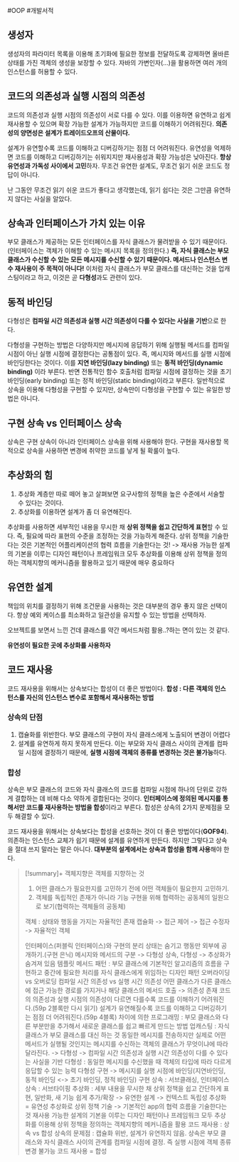 #OOP #개발서적 

## 생성자
생성자의 파라미터 목록을 이용해 초기화에 필요한 정보를 전달하도록 강제하면 올바른 상태를 가진 객체의 생성을 보장할 수 있다. 자바의 가변인자(...)을 활용하면 여러 개의 인스턴스를 허용할 수 있다.


## 코드의 의존성과 실행 시점의 의존성
코드의 의존성과 실행 시점의 의존성이 서로 다를 수 있다. 이를 이용하면 유연하고 쉽게 재사용할 수 있으며 확장 가능한 설계가 가능하지만 코드를 이해하기 어려워진다.
**의존성의 양면성은 설계가 트레이드오프의 산물이다.**

설계가 유연할수록 코드를 이해하고 디버깅하기는 점점 더 어려워진다.
유연성을 억제하면 코드를 이해하고 디버깅하기는 쉬워지지만 재사용성과 확장 가능성은 낮아진다.
**항상 유연성과 가독성 사이에서 고민**하자.
무조건 유연한 설계도, 무조건 읽기 쉬운 코드도 정답이 아니다.

난 그동안 무조건 읽기 쉬운 코드가 좋다고 생각했는데, 읽기 쉽다는 것은 그만큼 유연하지 않다는 사실을 알았다.

## 상속과 인터페이스가 가치 있는 이유
부모 클래스가 제공하는 모든 인터페이스를 자식 클래스가 물려받을 수 있기 때문이다. (인터페이스는 객체가 이해할 수 있는 메시지 목록을 정의한다.)
**즉, 자식 클래스는 부모 클래스가 수신할 수 있는 모든 메시지를 수신할 수 있기 때문이다. 메서드나 인스턴스 변수 재사용이 주 목적이 아니다!**  이처럼 자식 클래스가 부모 클래스를 대신하는 것을 업캐스팅이라고 하고, 이것은 곧 **다형성**과도 관련이 있다. 

## 동적 바인딩
다형성은 **컴파일 시간 의존성과 실행 시간 의존성이 다를 수 있다는 사실을 기반**으로 한다.

다형성을 구현하는 방법은 다양하지만 메시지에 응답하기 위해 실행될 메서드를 컴파일 시점이 아닌 실행 시점에 결정한다는 공통점이 있다. 즉, 메시지와 메서드를 실행 시점에 바인딩한다는 것이다. 이를 **지연 바인딩(lazy binding)** 또는 **동적 바인딩(dynamic binding)** 이라 부른다. 반면 전통적인 함수 호출처럼 컴파일 시점에 결정하는 것을 초기 바인딩(early binding) 또는 정적 바인딩(static binding)이라고 부른다.
일반적으로 상속을 이용해 다형성을 구현할 수 있지만, 상속만이 다형성을 구현할 수 있는 유일한 방법은 아니다.

## 구현 상속 vs 인터페이스 상속
상속은 구현 상속이 아니라 인터페이스 상속을 위해 사용해야 한다.
구현을 재사용할 목적으로 상속을 사용하면 변경에 취약한 코드를 낳게 될 확룰이 높다.

## 추상화의 힘
1. 추상화 계층만 따로 떼어 놓고 살펴보면 요구사항의 정책을 높은 수준에서 서술할 수 있다는 것이다.
2. 추상화를 이용하면 설계가 좀 더 유연해진다.

추상화를 사용하면 세부적인 내용을 무시한 채 **상위 정책을 쉽고 간단하게 표현**할 수 있다. 즉, 필요에 따라 표현의 수준을 조정하는 것을 가능하게 해준다. 상위 정책을 기술한다는 것은 기본적인 어플리케이션의 협력 흐름을 기술한다는 것!
-> 재사용 가능한 설계의 기본을 이루는 디자인 패턴이나 프레임워크 모두 추상화를 이용해 상위 정책을 정의하는 객체지향의 메커니즘을 활용하고 있기 때문에 매우 중요하다

## 유연한 설계
책임의 위치를 결정하기 위해 조건문을 사용하는 것은 대부분의 경우 좋지 않은 선택이다. 항상 예외 케이스를 최소화하고 일관성을 유지할 수 있는 방법을 선택하자.

오브젝트를 보면서 느낀 건데 클래스를 약간 메서드처럼 활용..?하는 면이 있는 것 같다.

**유연성이 필요한 곳에 추상화를 사용하자**

## 코드 재사용
코드 재사용을 위해서는 상속보다는 합성이 더 좋은 방법이다.
**합성 : 다른 객체의 인스턴스를 자신의 인스턴스 변수로 포함해서 재사용하는 방법**

### 상속의 단점
1. 캡슐화를 위반한다. 부모 클래스의 구현이 자식 클래스에게 노출되어 변경이 어렵다
2. 설계를 유연하게 하지 못하게 만든다. 이는 부모와 자식 클래스 사이의 관계를 컴파일 시점에 결정하기 때문에, **실행 시점에 객체의 종류를 변경하는 것은 불가능**하다.

### 합성
상속은 부모 클래스의 코드와 자식 클래스의 코드를 컴파일 시점에 하나의 단위로 강하게 결합하는 데 비해 다소 약하게 결합된다는 것이다.
**인터페이스에 정의된 메시지를 통해서만 코드를 재사용하는 방법을 합성**이라고 부른다.
합성은 상속의 2가지 문제점을 모두 해결할 수 있다.

코드 재사용을 위해서는 상속보다는 합성을 선호하는 것이 더 좋은 방법이다(**GOF94**). 의존하는 인스턴스 교체가 쉽기 때문에 설계를 유연하게 만든다.
하지만 그렇다고 상속을 절대 쓰지 말라는 말은 아니다. **대부분의 설계에서는 상속과 합성을 함께 사용**해야 한다.

> [!summary]+ 
> 객체지향은 객체를 지향하는 것
> 1. 어떤 클래스가 필요한지를 고민하기 전에 어떤 객체들이 필요한지 고민하기.
> 2. 객체를 독립적인 존재가 아니라 기능 구현을 위해 협력하는 공동체의 일원으로 보기(협력하는 객체들의 공동체)
> 
> 객체 : 상태와 행동을 가지는 자율적인 존재
> 캡슐화 -> 접근 제어 -> 접근 수정자 -> 자율적인 객체
> 
> 인터페이스(퍼블릭 인터페이스)와 구현의 분리
> 상태는 숨기고 행동만 외부에 공개하기.(구현 은닉)
> 메시지와 메서드의 구분 -> 다형성
> 상속, 다형성 -> 추상화가 숨겨져 있음
> 템플릿 메서드 패턴 : 부모 클래스에 기본적인 알고리즘의 흐름을 구현하고 중간에 필요한 처리를 자식 클래스에게 위임하는 디자인 패턴
> 오버라이딩 vs 오버로딩
> 컴파일 시간 의존성 vs 실행 시간 의존성
> 어떤 클래스가 다른 클래스에 접근 가능한 경로를 가지거나 해당 클래스의 메서드 호출 -> 의존성 존재
코드의 의존성과 실행 시점의 의존성이 다르면 다를수록 코드를 이해하기 어려워진다.(59p 2블록만 다시 읽기)
설계가 유연해질수록 코드를 이해하고 디버깅하기는 점점 더 어려워진다.(59p 4블록)
> 차이에 의한 프로그래밍 : 부모 클래스와 다른 부분만을 추가해서 새로운 클래스를 쉽고 빠르게 만드는 방법
> 업캐스팅 : 자식 클래스가 부모 클래스를 대신 하는 것
> 동일한 메시지를 전송하지만 실제로 어떤 메서드가 실행될 것인지는 메시지를 수신하는 객체의 클래스가 무엇이냐에 따라 달라진다. -> 다형성 -> 컴파일 시간 의존성과 실행 시간 의존성이 다를 수 있다는 사실을 기반
> 다형성 : 동일한 메시지를 수신했을 때 객체의 타입에 따라 다르게 응답할 수 있는 능력
> 다형성 구현 -> 메시지를 실행 시점에 바인딩(지연바인딩, 동적 바인딩 <-> 초기 바인딩, 정적 바인딩)
> 구현 상속 : 서브클래싱, 인터페이스 상속 : 서브타이핑
> 추상화 : 세부 내용을 무시한 채 상위 정책을 쉽고 간단하게 표현, 일반화, 새 기능 쉽게 추가/확장 -> 유연한 설계 -> 컨텍스트 독립성 
> 추상화 = 유연성
> 추상화로 상위 정책 기술 -> 기본적인 app의 협력 흐름을 기술한다는 것
> 재사용 가능한 설계의 기본을 이루는 디자인 패턴이나 프레임워크 모두 추상화를 이용해 상위 정책을 정의하는 객체지향의 메커니즘을 활용
> 코드 재사용 : 상속 vs 합성
> 상속의 문제점 : 캡슐화 위반, 설계가 유연하지 않음. 상속은 부모 클래스와 자식 클래스 사이의 관계를 컴파일 시점에 결정. 즉 실행 시점에 객체 종류 변경 불가능
> 코드 재사용 = 합성